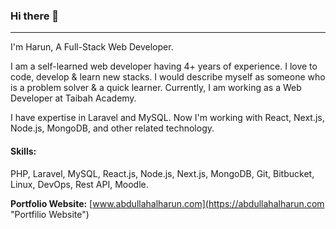 ### Hi there 👋
---
I'm Harun,
A Full-Stack Web Developer.

I am a self-learned web developer having 4+ years of experience. I love to code, develop & learn new stacks. I would describe myself as someone who is a problem solver & a quick learner. Currently, I am working as a Web Developer at Taibah Academy.

I have expertise in Laravel and MySQL. Now I'm working with React, Next.js, Node.js, MongoDB, and other related technology.

#### Skills: 
PHP, Laravel, MySQL, React.js, Node.js, Next.js, MongoDB, Git, Bitbucket, Linux, DevOps, Rest API, Moodle.

**Portfolio Website:** [www.abdullahalharun.com](https://abdullahalharun.com "Portfilio Website")

<!--
**abdullahalharun/abdullahalharun** is a ✨ _special_ ✨ repository because its `README.md` (this file) appears on your GitHub profile.

Here are some ideas to get you started:

- 🔭 I’m currently working on ...
- 🌱 I’m currently learning ...
- 👯 I’m looking to collaborate on ...
- 🤔 I’m looking for help with ...
- 💬 Ask me about ...
- 📫 How to reach me: ...
- 😄 Pronouns: ...
- ⚡ Fun fact: ...
-->
